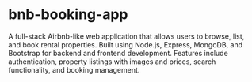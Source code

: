# bnb-booking-app

A full-stack Airbnb-like web application that allows users to browse, list, and book rental properties. Built using Node.js, Express, MongoDB, and Bootstrap for backend and frontend development. Features include authentication, property listings with images and prices, search functionality, and booking management.
